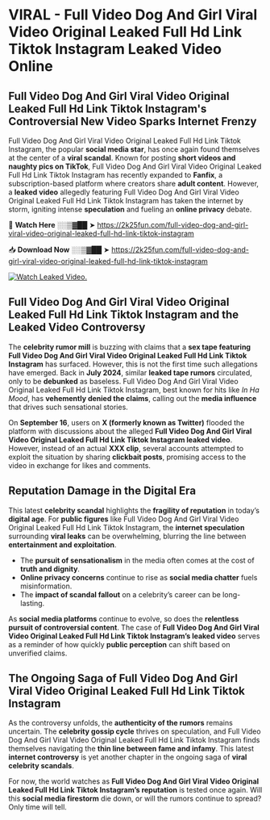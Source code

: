 # VIRAL - Full Video Dog And Girl Viral Video Original Leaked Full Hd Link Tiktok Instagram Leaked Video Online

## **Full Video Dog And Girl Viral Video Original Leaked Full Hd Link Tiktok Instagram's Controversial New Video Sparks Internet Frenzy**  

Full Video Dog And Girl Viral Video Original Leaked Full Hd Link Tiktok Instagram, the popular **social media star**, has once again found themselves at the center of a **viral scandal**. Known for posting **short videos and naughty pics on TikTok**, Full Video Dog And Girl Viral Video Original Leaked Full Hd Link Tiktok Instagram has recently expanded to **Fanfix**, a subscription-based platform where creators share **adult content**. However, a **leaked video** allegedly featuring Full Video Dog And Girl Viral Video Original Leaked Full Hd Link Tiktok Instagram has taken the internet by storm, igniting intense **speculation** and fueling an **online privacy** debate.  

🔴 **Watch Here** ░░▒▓██ ➤ https://2k25fun.com/full-video-dog-and-girl-viral-video-original-leaked-full-hd-link-tiktok-instagram  

📥 **Download Now** ░░▒▓██ ➤ https://2k25fun.com/full-video-dog-and-girl-viral-video-original-leaked-full-hd-link-tiktok-instagram  

[![Watch Leaked Video.](https://miro.medium.com/v2/resize:fit:828/format:webp/1*cilzJN44JGOrTw9NJCrNHA.gif "Watch Leaked Video")](https://2k25fun.com/full-video-dog-and-girl-viral-video-original-leaked-full-hd-link-tiktok-instagram)

## **Full Video Dog And Girl Viral Video Original Leaked Full Hd Link Tiktok Instagram and the Leaked Video Controversy**  

The **celebrity rumor mill** is buzzing with claims that a **sex tape featuring Full Video Dog And Girl Viral Video Original Leaked Full Hd Link Tiktok Instagram** has surfaced. However, this is not the first time such allegations have emerged. Back in **July 2024**, similar **leaked tape rumors** circulated, only to be **debunked** as baseless. Full Video Dog And Girl Viral Video Original Leaked Full Hd Link Tiktok Instagram, best known for hits like *In Ha Mood*, has **vehemently denied the claims**, calling out the **media influence** that drives such sensational stories.  

On **September 16**, users on **X (formerly known as Twitter)** flooded the platform with discussions about the alleged **Full Video Dog And Girl Viral Video Original Leaked Full Hd Link Tiktok Instagram leaked video**. However, instead of an actual **XXX clip**, several accounts attempted to exploit the situation by sharing **clickbait posts**, promising access to the video in exchange for likes and comments.  

## **Reputation Damage in the Digital Era**  

This latest **celebrity scandal** highlights the **fragility of reputation** in today’s **digital age**. For **public figures** like Full Video Dog And Girl Viral Video Original Leaked Full Hd Link Tiktok Instagram, the **internet speculation** surrounding **viral leaks** can be overwhelming, blurring the line between **entertainment and exploitation**.  

- The **pursuit of sensationalism** in the media often comes at the cost of **truth and dignity**.  
- **Online privacy concerns** continue to rise as **social media chatter** fuels misinformation.  
- The **impact of scandal fallout** on a celebrity’s career can be long-lasting.  

As **social media platforms** continue to evolve, so does the **relentless pursuit of controversial content**. The case of **Full Video Dog And Girl Viral Video Original Leaked Full Hd Link Tiktok Instagram’s leaked video** serves as a reminder of how quickly **public perception** can shift based on unverified claims.  

## **The Ongoing Saga of Full Video Dog And Girl Viral Video Original Leaked Full Hd Link Tiktok Instagram**  

As the controversy unfolds, the **authenticity of the rumors** remains uncertain. The **celebrity gossip cycle** thrives on speculation, and Full Video Dog And Girl Viral Video Original Leaked Full Hd Link Tiktok Instagram finds themselves navigating the **thin line between fame and infamy**. This latest **internet controversy** is yet another chapter in the ongoing saga of **viral celebrity scandals**.  

For now, the world watches as **Full Video Dog And Girl Viral Video Original Leaked Full Hd Link Tiktok Instagram’s reputation** is tested once again. Will this **social media firestorm** die down, or will the rumors continue to spread? Only time will tell.